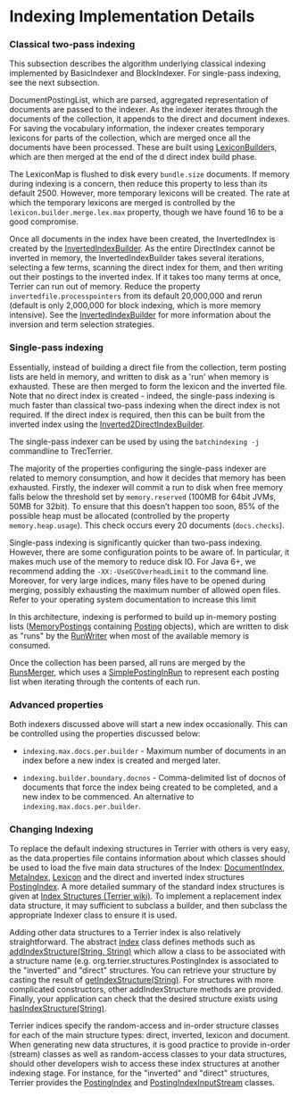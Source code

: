 Indexing Implementation Details
================

### Classical two-pass indexing

This subsection describes the algorithm underlying classical indexing implemented by BasicIndexer and BlockIndexer. For single-pass indexing, see the next subsection.

DocumentPostingList, which are parsed, aggregated representation of documents are passed to the indexer. As the indexer iterates through the documents of the collection, it appends to the direct and document indexes. For saving the vocabulary information, the indexer creates temporary lexicons for parts of the collection, which are merged once all the documents have been processed. These are built using [LexiconBuilder](http://terrier.org/docs/v5.2/javadoc/org/terrier/structures/indexing/LexiconBuilder.html)s, which are then merged at the end of the d direct index build phase.

The LexiconMap is flushed to disk every `bundle.size` documents. If memory during indexing is a concern, then reduce this property to less than its default 2500. However, more temporary lexicons will be created. The rate at which the temporary lexicons are merged is controlled by the `lexicon.builder.merge.lex.max` property, though we have found 16 to be a good compromise.

Once all documents in the index have been created, the InvertedIndex is created by the [InvertedIndexBuilder](http://terrier.org/docs/v5.2/javadoc/org/terrier/structures/indexing/classical/InvertedIndexBuilder.html). As the entire DirectIndex cannot be inverted in memory, the InvertedIndexBuilder takes several iterations, selecting a few terms, scanning the direct index for them, and then writing out their postings to the inverted index. If it takes too many terms at once, Terrier can run out of memory. Reduce the property `invertedfile.processpointers` from its default 20,000,000 and rerun (default is only 2,000,000 for block indexing, which is more memory intensive). See the [InvertedIndexBuilder](http://terrier.org/docs/v5.2/javadoc/org/terrier/structures/indexing/classical/InvertedIndexBuilder.html) for more information about the inversion and term selection strategies.

### Single-pass indexing

Essentially, instead of building a direct file from the collection, term posting lists are held in memory, and written to disk as a 'run' when memory is exhausted. These are then merged to form the lexicon and the inverted file. Note that no direct index is created - indeed, the single-pass indexing is much faster than classical two-pass indexing when the direct index is not required. If the direct index is required, then this can be built from the inverted index using the [Inverted2DirectIndexBuilder](http://terrier.org/docs/v5.2/javadoc/org/terrier/structures/indexing/singlepass/Inverted2DirectIndexBuilder.html).

The single-pass indexer can be used by using the `batchindexing -j` commandline to TrecTerrier.

The majority of the properties configuring the single-pass indexer are related to memory consumption, and how it decides that memory has been exhausted. Firstly, the indexer will commit a run to disk when free memory falls below the threshold set by `memory.reserved` (100MB for 64bit JVMs, 50MB for 32bit). To ensure that this doesn’t happen too soon, 85% of the possible heap must be allocated (controlled by the property `memory.heap.usage`). This check occurs every 20 documents (`docs.checks`).

Single-pass indexing is significantly quicker than two-pass indexing. However, there are some configuration points to be aware of. In particular, it makes much use of the memory to reduce disk IO. For Java 6+, we recommend adding the `-XX:-UseGCOverheadLimit` to the command line. Moreover, for very large indices, many files have to be opened during merging, possibly exhausting the maximum number of allowed open files. Refer to your operating system documentation to increase this limit

In this architecture, indexing is performed to build up in-memory posting lists ([MemoryPostings](http://terrier.org/docs/v5.2/javadoc/org/terrier/structures/indexing/singlepass/MemoryPostings.html) containing [Posting](http://terrier.org/docs/v5.2/javadoc/org/terrier/structures/indexing/singlepass/Posting.html) objects), which are written to disk as "runs" by the [RunWriter](http://terrier.org/docs/v5.2/javadoc/org/terrier/structures/indexing/singlepass/RunWriter.html) when most of the available memory is consumed.

Once the collection has been parsed, all runs are merged by the [RunsMerger](http://terrier.org/docs/v5.2/javadoc/org/terrier/structures/indexing/singlepass/RunsMerger.html), which uses a [SimplePostingInRun](http://terrier.org/docs/v5.2/javadoc/org/terrier/structures/indexing/singlepass/SimplePostingInRun.html) to represent each posting list when iterating through the contents of each run.

### Advanced properties

Both indexers discussed above will start a new index occasionally. This can be controlled using the properties discussed below:

-   `indexing.max.docs.per.builder` - Maximum number of documents in an index before a new index is created and merged later.

-   `indexing.builder.boundary.docnos` - Comma-delimited list of docnos of documents that force the index being created to be completed, and a new index to be commenced. An alternative to `indexing.max.docs.per.builder`.


### Changing Indexing

To replace the default indexing structures in Terrier with others is very easy, as the data.properties file contains information about which classes should be used to load the five main data structures of the Index: [DocumentIndex](http://terrier.org/docs/v5.2/javadoc/org/terrier/structures/DocumentIndex.html), [MetaIndex](http://terrier.org/docs/v5.2/javadoc/org/terrier/structures/MetaIndex.html), [Lexicon](http://terrier.org/docs/v5.2/javadoc/org/terrier/structures/Lexicon.html) and the direct and inverted index structures [PostingIndex](http://terrier.org/docs/v5.2/javadoc/org/terrier/structures/PostingIndex.html). A more detailed summary of the standard index structures is given at [Index Structures (Terrier wiki)](http://ir.dcs.gla.ac.uk/wiki/Terrier/IndexStructures). To implement a replacement index data structure, it may sufficient to subclass a builder, and then subclass the appropriate Indexer class to ensure it is used.

Adding other data structures to a Terrier index is also relatively straightforward. The abstract [Index](http://terrier.org/docs/v5.2/javadoc/org/terrier/structures/Index.html) class defines methods such as [addIndexStructure(String, String)](http://terrier.org/docs/v5.2/javadoc/org/terrier/structures/Index.html#addIndexStructure(java.lang.String,%20java.lang.String)) which allow a class to be associated with a structure name (e.g. org.terrier.structures.PostingIndex is associated to the "inverted" and "direct" structures. You can retrieve your structure by casting the result of [getIndexStructure(String)](http://terrier.org/docs/v5.2/javadoc/org/terrier/structures/Index.html#getIndexStructure(java.lang.String)). For structures with more complicated constructors, other addIndexStructure methods are provided. Finally, your application can check that the desired structure exists using [hasIndexStructure(String)](http://terrier.org/docs/v5.2/javadoc/org/terrier/structures/Index.html#hasIndexStructure(java.lang.String)).


Terrier indices specify the random-access and in-order structure classes for each of the main structure types: direct, inverted, lexicon and document. When generating new data structures, it is good practice to provide in-order (stream) classes as well as random-access classes to your data structures, should other developers wish to access these index structures at another indexing stage. For instance, for the "inverted" and "direct" structures, Terrier provides the [PostingIndex](http://terrier.org/docs/v5.2/javadoc/org/terrier/structures/bit/InvertedIndex.html) and [PostingIndexInputStream](http://terrier.org/docs/v5.2/javadoc/org/terrier/structures/bit/InvertedIndexInputStream.html) classes.
